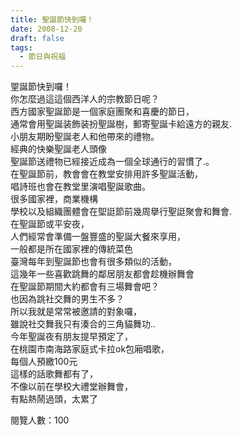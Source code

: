 ```yaml
---
title: 聖誕節快到囉！
date: 2008-12-20
draft: false
tags:
  - 節日與祝福
---
```

𤦉誕節快到囉！  
你怎麼過這這個西洋人的宗教節日呢？  
西方國家聖誕節是一個家庭團聚和喜慶的節日，  
通常會用聖誕装飾装扮聖誕樹，郵寄聖誕卡給遠方的親友.  
小朋友期盼聖誕老人和他帶來的禮物。  
經典的快樂聖誕老人頭像  
聖誕節送禮物已經接近成為一個全球通行的習慣了.。  
在聖誕節前，教會會在教堂安排用許多聖誕活動，  
唱詩班也會在教堂里演唱聖誕歌曲。  
很多國家裡，商業機構  
學校以及組織團體會在堲誔節前幾周擧行聖誔聚會和舞會.  
在聖誕節或平安夜，  
人們經常會準備一盤豐盛的聖誕大餐來享用，  
一般都是所在國家裡的傳統菜色  
臺灣每年到聖誕節也會有很多類似的活動，  
這幾年一些喜歡跳舞的鄰居朋友都會趁機辦舞會  
在聖誕節期間大約都會有三場舞會吧？  
也因為跳社交舞的男生不多？  
所以我就是常常被邀請的對象囉，  
雖說社交舞我只有湊合的三角貓舞功..  
今年聖誕夜有朋友提早預定了，  
在桃園市南海路家庭式卡拉ok包廂唱歌，  
每個人預繳100元  
這樣的話歌舞都有了，  
不像以前在學校大禮堂辦舞會，  
有點熱鬧過頭，太累了  

閱覽人數：100